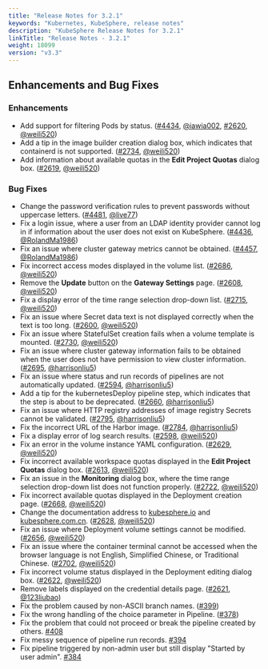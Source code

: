 ```yaml
---
title: "Release Notes for 3.2.1"
keywords: "Kubernetes, KubeSphere, release notes"
description: "KubeSphere Release Notes for 3.2.1"
linkTitle: "Release Notes - 3.2.1"
weight: 18099
version: "v3.3"
---
```


## Enhancements and Bug Fixes

### Enhancements

- Add support for filtering Pods by status. ([#4434](https://github.com/kubesphere/kubesphere/pull/4434), [@iawia002](https://github.com/iawia002), [#2620](https://github.com/kubesphere/console/pull/2620), [@weili520](https://github.com/weili520))
- Add a tip in the image builder creation dialog box, which indicates that containerd is not supported. ([#2734](https://github.com/kubesphere/console/pull/2734), [@weili520](https://github.com/weili520))
- Add information about available quotas in the **Edit Project Quotas** dialog box. ([#2619](https://github.com/kubesphere/console/pull/2619), [@weili520](https://github.com/weili520))

### Bug Fixes

- Change the password verification rules to prevent passwords without uppercase letters. ([#4481](https://github.com/kubesphere/kubesphere/pull/4481), [@live77](https://github.com/live77))
- Fix a login issue, where a user from an LDAP identity provider cannot log in if information about the user does not exist on KubeSphere. ([#4436](https://github.com/kubesphere/kubesphere/pull/4436), [@RolandMa1986](https://github.com/RolandMa1986))
- Fix an issue where cluster gateway metrics cannot be obtained. ([#4457](https://github.com/kubesphere/kubesphere/pull/4457), [@RolandMa1986](https://github.com/RolandMa1986))
- Fix incorrect access modes displayed in the volume list. ([#2686](https://github.com/kubesphere/console/pull/2686), [@weili520](https://github.com/weili520))
- Remove the **Update** button on the **Gateway Settings** page. ([#2608](https://github.com/kubesphere/console/pull/2608), [@weili520](https://github.com/weili520))
- Fix a display error of the time range selection drop-down list. ([#2715](https://github.com/kubesphere/console/pull/2715), [@weili520](https://github.com/weili520))
- Fix an issue where Secret data text is not displayed correctly when the text is too long. ([#2600](https://github.com/kubesphere/console/pull/2600), [@weili520](https://github.com/weili520))
- Fix an issue where StatefulSet creation fails when a volume template is mounted. ([#2730](https://github.com/kubesphere/console/pull/2730), [@weili520](https://github.com/weili520))
- Fix an issue where cluster gateway information fails to be obtained when the user does not have permission to view cluster information. ([#2695](https://github.com/kubesphere/console/pull/2695), [@harrisonliu5](https://github.com/harrisonliu5))
- Fix an issue where status and run records of pipelines are not automatically updated. ([#2594](https://github.com/kubesphere/console/pull/2594), [@harrisonliu5](https://github.com/harrisonliu5))
- Add a tip for the kubernetesDeploy pipeline step, which indicates that the step is about to be deprecated. ([#2660](https://github.com/kubesphere/console/pull/2660), [@harrisonliu5](https://github.com/harrisonliu5))
- Fix an issue where HTTP registry addresses of image registry Secrets cannot be validated. ([#2795](https://github.com/kubesphere/console/pull/2795), [@harrisonliu5](https://github.com/harrisonliu5))
- Fix the incorrect URL of the Harbor image. ([#2784](https://github.com/kubesphere/console/pull/2784), [@harrisonliu5](https://github.com/harrisonliu5))
- Fix a display error of log search results. ([#2598](https://github.com/kubesphere/console/pull/2598), [@weili520](https://github.com/weili520))
- Fix an error in the volume instance YAML configuration. ([#2629](https://github.com/kubesphere/console/pull/2629), [@weili520](https://github.com/weili520))
- Fix incorrect available workspace quotas displayed in the **Edit Project Quotas** dialog box. ([#2613](https://github.com/kubesphere/console/pull/2613), [@weili520](https://github.com/weili520))
- Fix an issue in the **Monitoring** dialog box, where the time range selection drop-down list does not function properly. ([#2722](https://github.com/kubesphere/console/pull/2722), [@weili520](https://github.com/weili520))
- Fix incorrect available quotas displayed in the Deployment creation page. ([#2668](https://github.com/kubesphere/console/pull/2668), [@weili520](https://github.com/weili520))
- Change the documentation address to [kubesphere.io](https://kubesphere.io/) and [kubesphere.com.cn](https://kubesphere.com.cn/). ([#2628](https://github.com/kubesphere/console/pull/2628), [@weili520](https://github.com/weili520))
- Fix an issue where Deployment volume settings cannot be modified. ([#2656](https://github.com/kubesphere/console/pull/2656), [@weili520](https://github.com/weili520))
- Fix an issue where the container terminal cannot be accessed when the browser language is not English, Simplified Chinese, or Traditional Chinese. ([#2702](https://github.com/kubesphere/console/pull/2702), [@weili520](https://github.com/weili520))
- Fix incorrect volume status displayed in the Deployment editing dialog box. ([#2622](https://github.com/kubesphere/console/pull/2622), [@weili520](https://github.com/weili520))
- Remove labels displayed on the credential details page. ([#2621](https://github.com/kubesphere/console/pull/2621), [@123liubao](https://github.com/123liubao))
- Fix the problem caused by non-ASCII branch names. ([#399](https://github.com/kubesphere/ks-devops/pull/399))
- Fix the wrong handling of the choice parameter in Pipeline. ([#378](https://github.com/kubesphere/ks-devops/pull/378))
- Fix the problem that could not proceed or break the pipeline created by others. [#408](https://github.com/kubesphere/ks-devops/pull/408)
- Fix messy sequence of pipeline run records. [#394](https://github.com/kubesphere/ks-devops/pull/394)
- Fix pipeline triggered by non-admin user but still display "Started by user admin". [#384](https://github.com/kubesphere/ks-devops/pull/384)
